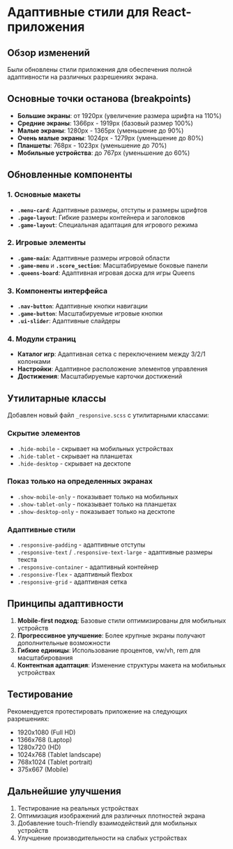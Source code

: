 # Адаптивные стили для React-приложения

## Обзор изменений

Были обновлены стили приложения для обеспечения полной адаптивности на различных разрешениях экрана.

## Основные точки останова (breakpoints)

- **Большие экраны**: от 1920px (увеличение размера шрифта на 110%)
- **Средние экраны**: 1366px - 1919px (базовый размер 100%)
- **Малые экраны**: 1280px - 1365px (уменьшение до 90%)
- **Очень малые экраны**: 1024px - 1279px (уменьшение до 80%)
- **Планшеты**: 768px - 1023px (уменьшение до 70%)
- **Мобильные устройства**: до 767px (уменьшение до 60%)

## Обновленные компоненты

### 1. Основные макеты
- **`.menu-card`**: Адаптивные размеры, отступы и размеры шрифтов
- **`.page-layout`**: Гибкие размеры контейнера и заголовков
- **`.game-layout`**: Специальная адаптация для игрового режима

### 2. Игровые элементы
- **`.game-main`**: Адаптивные размеры игровой области
- **`.game-menu`** и **`.score_section`**: Масштабируемые боковые панели
- **`.queens-board`**: Адаптивная игровая доска для игры Queens

### 3. Компоненты интерфейса
- **`.nav-button`**: Адаптивные кнопки навигации
- **`.game-button`**: Масштабируемые игровые кнопки
- **`.ui-slider`**: Адаптивные слайдеры

### 4. Модули страниц
- **Каталог игр**: Адаптивная сетка с переключением между 3/2/1 колонками
- **Настройки**: Адаптивное расположение элементов управления
- **Достижения**: Масштабируемые карточки достижений

## Утилитарные классы

Добавлен новый файл `_responsive.scss` с утилитарными классами:

### Скрытие элементов
- `.hide-mobile` - скрывает на мобильных устройствах
- `.hide-tablet` - скрывает на планшетах
- `.hide-desktop` - скрывает на десктопе

### Показ только на определенных экранах
- `.show-mobile-only` - показывает только на мобильных
- `.show-tablet-only` - показывает только на планшетах
- `.show-desktop-only` - показывает только на десктопе

### Адаптивные стили
- `.responsive-padding` - адаптивные отступы
- `.responsive-text` / `.responsive-text-large` - адаптивные размеры текста
- `.responsive-container` - адаптивный контейнер
- `.responsive-flex` - адаптивный flexbox
- `.responsive-grid` - адаптивная сетка

## Принципы адаптивности

1. **Mobile-first подход**: Базовые стили оптимизированы для мобильных устройств
2. **Прогрессивное улучшение**: Более крупные экраны получают дополнительные возможности
3. **Гибкие единицы**: Использование процентов, vw/vh, rem для масштабирования
4. **Контентная адаптация**: Изменение структуры макета на мобильных устройствах

## Тестирование

Рекомендуется протестировать приложение на следующих разрешениях:
- 1920x1080 (Full HD)
- 1366x768 (Laptop)
- 1280x720 (HD)
- 1024x768 (Tablet landscape)
- 768x1024 (Tablet portrait)
- 375x667 (Mobile)

## Дальнейшие улучшения

1. Тестирование на реальных устройствах
2. Оптимизация изображений для различных плотностей экрана
3. Добавление touch-friendly взаимодействий для мобильных устройств
4. Улучшение производительности на слабых устройствах

